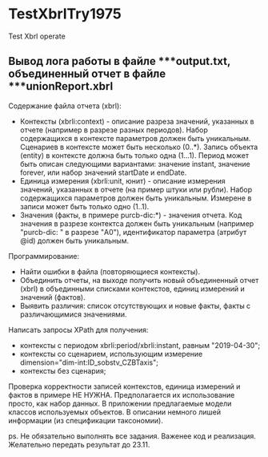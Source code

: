 # TestXbrlTry1975
Test Xbrl operate

## Вывод лога работы в файле ***output.txt, объединенный отчет в файле ***unionReport.xbrl

Содержание файла отчета (xbrl):
- Контексты (xbrli:context) - описание разреза значений, указанных в отчете (например в разрезе разных периодов). 
	Набор содержащихся в контексте параметров должен быть уникальным. Сценариев в контексте может быть несколько (0..*). 
	Запись объекта (entity) в контексте должна быть только одна (1...1). 
	Период может быть описан следующими вариантами: значение instant, значение forever, или набор значений startDate и endDate.
- Единица измерения (xbrli:unit, юнит) - описание измерения значений, указанных в отчете (на пример штуки или рубли). 
	Набор содержащихся параметров должен быть уникальным. Измерене в записи может быть только одно (1..1).
- Значения (факты, в примере purcb-dic:*) - значения отчета. Код значения в разрезе контектса должен быть уникальным 
	(например "purcb-dic: " в разрезе "A0"), идентификатор параметра (атрибут @id) должен быть уникальным.

Программирование:
- Найти ошибки в файла (повторяющиеся контексты).
- Объединить отчеты, на выходе получить новый объединенный отчет (xbrl) в объединными списками контекстов, единиц измерений и значений (фактов).
- Выявить различия: список отсутствующих и новые факты, факты с различающимися значениями.

Написать запросы XPath для получения:
- контексты с периодом xbrli:period/xbrli:instant, равным "2019-04-30";
- контексты со сценарием, использующим измерение dimension="dim-int:ID_sobstv_CZBTaxis";
- контексты без сценария;


Проверка корректности записей контекстов, единица измерений и фактов в примере НЕ НУЖНА. Предполагается их использование просто, как набор данных.
В приложении предлагаемые модели классов используемых объектов. В описании немного лишей информации (из спецификации таксономии).

ps. Не обязательно выполнять все задания. Важенее код и реализация. Желательно передать результат до 23.11.

